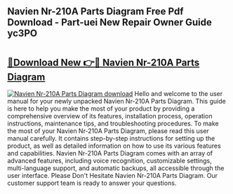 ## Navien Nr-210A Parts Diagram Free Pdf Download - Part-uei New Repair Owner Guide yc3PO

# <h2><a href="http://dfs0x4.blite.top/?on=Navien+Nr-210A+Parts+Diagram">🔗Download New 👉🔴 Navien Nr-210A Parts Diagram</a></h2>

[![Navien Nr-210A Parts Diagram download](https://i.imgur.com/lujVjoI.png)](http://dfs0x4.blite.top/?on=Navien+Nr-210A+Parts+Diagram)
Hello and welcome to the user manual for your newly unpacked Navien Nr-210A Parts Diagram. This guide is here to help you make the most of your product by providing a comprehensive overview of its features, installation process, operation instructions, maintenance tips, and troubleshooting procedures. To make the most of your Navien Nr-210A Parts Diagram, please read this user manual carefully. It contains step-by-step instructions for setting up the product, as well as detailed information on how to use its various features and capabilities. Navien Nr-210A Parts Diagram comes with an array of advanced features, including voice recognition, customizable settings, multi-language support, and automatic backups, all accessible through the user interface. Please Don't Hesitate Navien Nr-210A Parts Diagram. Our customer support team is ready to answer your questions.
